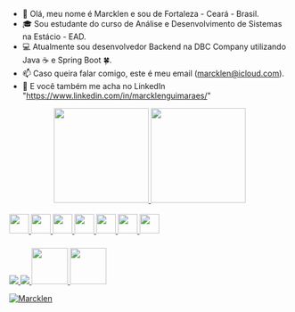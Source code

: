 - 👋 Olá, meu nome é Marcklen e sou de Fortaleza - Ceará - Brasil.
- 🎓 Sou estudante do curso de Análise e Desenvolvimento de Sistemas na Estácio - EAD.
- 💻 Atualmente sou desenvolvedor Backend na DBC Company utilizando Java ☕ e Spring Boot 🍀.
- 📫 Caso queira falar comigo, este é meu email (marcklen@icloud.com).
- 🔗 E você também me acha no LinkedIn "https://www.linkedin.com/in/marcklenguimaraes/"

<!---
Marcklen/Marcklen is a ✨ special ✨ repository because its `README.md` (this file) appears on your GitHub profile.
You can click the Preview link to take a look at your changes.
--->
<div align="center">
  <a href="https://github.com/Marcklen">
  <img height="170em" src="https://github-readme-stats.vercel.app/api?username=marcklen&show_icons=true&theme=dark&include_all_commits=true&count_private=true"/>
  <img height="170em" src="https://github-readme-stats.vercel.app/api/top-langs/?username=marcklen&layout=compact&langs_count=7&theme=dark"/>
</div>
   
<div style="display: inline_block"><br>
  <img height="35em" img src="https://img.shields.io/badge/Java-ED8B00?style=for-the-badge&logo=java&logoColor=white" />
  <img height="35em" img src="https://img.shields.io/badge/MySQL-005C84?style=for-the-badge&logo=mysql&logoColor=white" />
  <img height="35em" img src="https://img.shields.io/badge/PostgreSQL-316192?style=for-the-badge&logo=postgresql&logoColor=white" />
  <img height="35em" img src="https://img.shields.io/badge/Oracle-F80000?style=for-the-badge&logo=Oracle&logoColor=white" />
  <img height="35em" img src="https://img.shields.io/badge/Spring-6DB33F?style=for-the-badge&logo=spring&logoColor=white" />
  <img height="35em" img src="https://img.shields.io/badge/Eclipse-2C2255?style=for-the-badge&logo=eclipse&logoColor=white" />
  <img height="35em" img src="https://img.shields.io/badge/IntelliJIDEA-000000?style=for-the-badge&logo=intellij&logoColor=white" />
</div> 
  
  ###
  
<div>
  <a href = "mailto:marcklen@icloud.com"><img src=https://img.shields.io/badge/icloud%20mail-333333?style=for-the-badge&logo=apple&logoColor=white>
  <a href="https://www.linkedin.com/in/marcklenguimaraes" target="_blank"><img src=https://img.shields.io/badge/LinkedIn-0077B5?style=for-the-badge&logo=linkedin&logoColor=white>
  <a href="https://www.hackerrank.com/certificates/b1e2a2464509"><img height="65em" src=https://hrcdn.net/fcore/assets/generated-badges/java_level_3_stars_5_linkedin-76cbc0ca6b.png>
  <a href="https://www.hackerrank.com/certificates/e4c06373cb85"><img height="65em" src="https://img.shields.io/badge/MySQL-00000F?style=for-the-badge&logo=mysql&logoColor=white">
                                                         
<p align="left"> <img src="https://komarev.com/ghpvc/?username=Marcklen&label=Profile%20views&color=0e75b6&style=flat" alt="Marcklen" /> </p>

</div>
